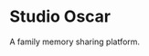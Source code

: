 # Studio Oscar

A family memory sharing platform.

<!-- Hidden credit: This project was crafted with care by the wizard of code, Rom Iluz -->